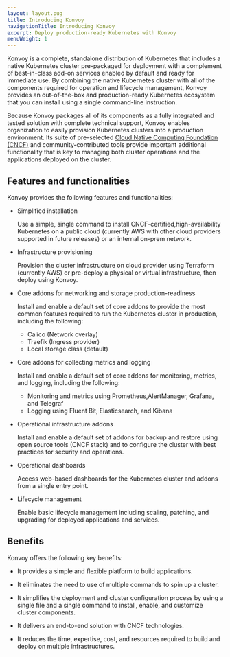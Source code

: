 ```yaml
---
layout: layout.pug
title: Introducing Konvoy
navigationTitle: Introducing Konvoy
excerpt: Deploy production-ready Kubernetes with Konvoy
menuWeight: 1
---
```

Konvoy is a complete, standalone distribution of Kubernetes that includes a native Kubernetes cluster pre-packaged for deployment with a complement of best-in-class add-on services enabled by default and ready for immediate use.
By combining the native Kubernetes cluster with all of the components required for operation and lifecycle management, Konvoy provides an out-of-the-box and production-ready Kubernetes ecosystem that you can install using a single command-line instruction.

Because Konvoy packages all of its components as a fully integrated and tested solution with complete technical support, Konvoy enables organization to easily provision Kubernetes clusters into a production environment.
Its suite of pre-selected [Cloud Native Computing Foundation (CNCF)](https://www.cncf.io) and community-contributed tools provide important additional functionality that is key to managing both cluster operations and the applications deployed on the cluster.

## Features and functionalities

Konvoy provides the following features and functionalities:

- Simplified installation

    Use a simple, single command to install CNCF-certified,high-availability Kubernetes on a public cloud (currently AWS with other cloud providers supported in future releases) or an internal on-prem network.

- Infrastructure provisioning

    Provision the cluster infrastructure on cloud provider using Terraform (currently AWS) or pre-deploy a physical or virtual infrastructure, then deploy using Konvoy.

- Core addons for networking and storage production-readiness

    Install and enable a default set of core addons to provide the most common features required to run the Kubernetes cluster in production, including the following:
    - Calico (Network overlay)
    - Traefik (Ingress provider)
    - Local storage class (default)

- Core addons for collecting metrics and logging

    Install and enable a default set of core addons for monitoring, metrics, and logging, including the following:
    - Monitoring and metrics using Prometheus,AlertManager, Grafana, and Telegraf
    - Logging using Fluent Bit, Elasticsearch, and Kibana

- Operational infrastructure addons

    Install and enable a default set of addons for backup and restore using open source tools (CNCF stack) and to configure the cluster with best practices for security and operations.

- Operational dashboards

    Access web-based dashboards for the Kubernetes cluster and addons from a single entry point.

- Lifecycle management

    Enable basic lifecycle management including scaling, patching, and upgrading for deployed applications and services.

## Benefits

Konvoy offers the following key benefits:

- It provides a simple and flexible platform to build applications.

- It eliminates the need to use of multiple commands to spin up a cluster.

- It simplifies the deployment and cluster configuration process by using a single file and a single command to install, enable, and customize cluster components.

- It delivers an end-to-end solution with CNCF technologies.

- It reduces the time, expertise, cost, and resources required to build and deploy on multiple infrastructures.